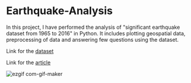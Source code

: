 # Earthquake-Analysis

In this project, I have performed the analysis of "significant earthquake dataset from 1965 to 2016" in Python. It includes plotting geospatial data, preprocessing of data and answering few questions using the dataset.

Link for the [dataset](https://www.kaggle.com/datasets/usgs/earthquake-database)

Link for the [article]()

![ezgif com-gif-maker](https://user-images.githubusercontent.com/68817881/166184479-eb42cab3-1060-4367-a5e2-f220c0f8c236.gif)

